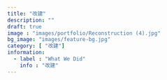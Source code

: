 ```yaml
---
title: "改建"
description: ""
draft: true
image : "images/portfolio/Reconstruction (4).jpg"
bg_image: "images/feature-bg.jpg"
category: [ "改建"]
information:
  - label : "What We Did"
    info : "改建"
---
```



